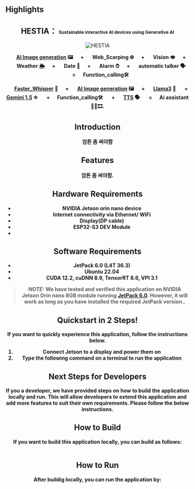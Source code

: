 ## Highlights

<div align="center">

<h2> HESTIA： <span style="font-size:12px"> Sustainable interactive AI devices using Generative AI </span> </h2> 

![HESTIA](https://github.com/user-attachments/assets/d2c442d0-0949-424e-976d-fa6ab2ca78a3)


<b>&nbsp;&nbsp;&nbsp;&nbsp;&nbsp; [AI Image generation](https://platform.openai.com/docs/guides/images) :framed_picture: &nbsp;&nbsp;&nbsp;&nbsp;&nbsp;+ &nbsp;&nbsp;&nbsp;&nbsp;&nbsp; Web_Scarping 🌐 &nbsp;&nbsp;&nbsp;&nbsp;&nbsp;+ &nbsp;&nbsp;&nbsp;&nbsp;&nbsp; Vision 👁️ &nbsp;&nbsp;&nbsp;&nbsp;&nbsp;+ &nbsp;&nbsp;&nbsp;&nbsp;&nbsp; Weather 🌦️ &nbsp;&nbsp;&nbsp;&nbsp;&nbsp;+ &nbsp;&nbsp;&nbsp;&nbsp;&nbsp; Date 📆  &nbsp;&nbsp;&nbsp;&nbsp;&nbsp;+ &nbsp;&nbsp;&nbsp;&nbsp;&nbsp; Alarm ⏰ &nbsp;&nbsp;&nbsp;&nbsp;&nbsp;+ &nbsp;&nbsp;&nbsp;&nbsp;&nbsp; automatic talker 🗣 &nbsp;&nbsp;&nbsp;&nbsp;&nbsp;=&nbsp;&nbsp;&nbsp;&nbsp;&nbsp; Function_calling🛠️  </br>

<b>&nbsp;&nbsp;&nbsp;&nbsp;&nbsp; [Faster_Whisper](https://github.com/SYSTRAN/faster-whisper) :microphone:  &nbsp;&nbsp;&nbsp;&nbsp;&nbsp;+  &nbsp;&nbsp;&nbsp;&nbsp;&nbsp; [AI Image generation](https://platform.openai.com/docs/guides/images) :framed_picture:  &nbsp;&nbsp;&nbsp;&nbsp;&nbsp;+  &nbsp;&nbsp;&nbsp;&nbsp;&nbsp; [Llama3](https://huggingface.co/meta-llama/Meta-Llama-3-8B)  🦙 &nbsp;&nbsp;&nbsp;&nbsp;&nbsp; + [Gemini 1.5](https://ai.google.dev/aistudio?hl=ko) ⚛ &nbsp;&nbsp;&nbsp;&nbsp;&nbsp; + &nbsp;&nbsp;&nbsp;&nbsp;&nbsp;Function_calling🛠️ &nbsp;&nbsp;&nbsp;&nbsp;&nbsp; + &nbsp;&nbsp;&nbsp;&nbsp;&nbsp; [TTS](https://platform.openai.com/docs/guides/text-to-speech)  :speaking_head:  &nbsp;&nbsp;&nbsp;&nbsp;&nbsp;
=&nbsp;&nbsp;&nbsp;&nbsp;&nbsp; Ai assistant 🧑‍💼🎞.</br>

## Introduction
암튼 좀 써야함

## Features
암튼 좀 써야함.


## **Hardware Requirements**

- NVIDIA Jetson orin nano device 
- Internet connectivity via Ethernet/ WiFi
- Display(DP cable)
- ESP32-S3 DEV Module
- 

## **Software Requirements**

- JetPack 6.0 (L4T 36.3)
- Ubuntu 22.04
- CUDA 12.2, cuDNN 8.9, TensorRT 8.6, VPI 3.1


> **_NOTE:_** We have tested and verified this application on NVIDIA Jetson Orin nano 8GB module running [JetPack 6.0](https://developer.nvidia.com/embedded/jetpack-sdk-60). However, it will work as long as you have installed the required JetPack version..

## **Quickstart in 2 Steps!**

If you want to quickly experience this application, follow the instructions below.

1. Connect Jetson to a display and power them on
2. Type the following command on a terminal to run the application



## Next Steps for Developers

If you a developer, we have provided steps on how to build the application locally and run. This will allow developers to extend this application and add more features to suit their own requirements. Please follow the below instructions.

## How to Build

If you want to build this application locally, you can build as follows:

```sh

```

## How to Run

After buildig locally, you can run the application by:

```sh

```



